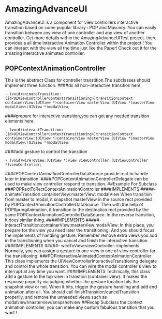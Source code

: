 AmazingAdvanceUI
=======
AmazingAdvanceUI is a component for view controllers interactive transition based on some popular library : POP and Masonry. You can easily transition between any view of one controller and any view of another controller.  Get more details within the AmazingAdvanceUITest project.
there provides a all time Interactive Animation Controller within the project ! You can interact with the view all the time just like the Paper! Check out it for the amazing interactive animated controller.
## POPContextAnimationController
This is the abstract Class for controller transtition.The subclasses should implement three function:
####do all non-interactive transition here
```
- (void)animateTransition:(id<UIViewControllerContextTransitioning>)transitionContext containerView:(UIView *)containerView masterView:(UIView *)masterView modalView:(UIView *)modalView;
```
####prepare for interactive transition,you can get any needed transition elements here
```
- (void)interactTransition:(id<UIViewControllerContextTransitioning>)transitionContext containerView:(UIView *)containerView masterView:(UIView *)masterView modalView:(UIView *)modalView;
```
####add gesture to control the transition
```
- (void)wireToView:(UIView *)view viewController:(UIViewController *)viewController;
```
####POPContextAnimationControllerDataSource
provide rect to handle later in transition.
####POPContextAnimationControllerDelegate
can be used to make view controller respond to transition.
##Example For Subclass
###POPRectToRectContextAnimationController
####IMPLEMENTS
#####- animateTransition:containerView:masterView: modalView
When transition from master to modal, it snapshot masterView in the source rect provided by POPContextAnimationControllerDataSource. Then with the help of POPSpringAnimation, it transition to the destination rect provided by the same POPContextAnimationControllerDataSource.
In the reverse transition, it does similar thing.
####IMPLEMENTS
#####- interactTransition:containerView:masterView:modalView:
In this place, you prepare for the view you need later the transitioning. And you should focus the implements of handling gesture. Remember remove extra views you add in the transitioning when you cancel and finish the interactive transition.
####IMPLEMENTS
#####- wireToView:viewController: implements
Normally, you can assign a gesture to one view in one of view controller for the transitioning.
###POPInteractiveAnimatedContextAnimationController
This class implements the UIViewControllerInteractiveTransitioning delegate and control the whole transition. You can wire the modal controller's view to interrupt at any time you want. 
####IMPLEMENTS
Technically, this class add a gesture to the top view in transtion (container view). It makes the response properly via judging whether the gesture location hits the snapshot view or not. When it hits, trigger the gesture handling and add end animation after all.
You should call finishTransition/cancelTransition properlly, and remove the unneeded views such as modalview/masterview/snapshotview
##Recap 
Subclass the context animation controller, you can make any custom fabulous transition that you want !